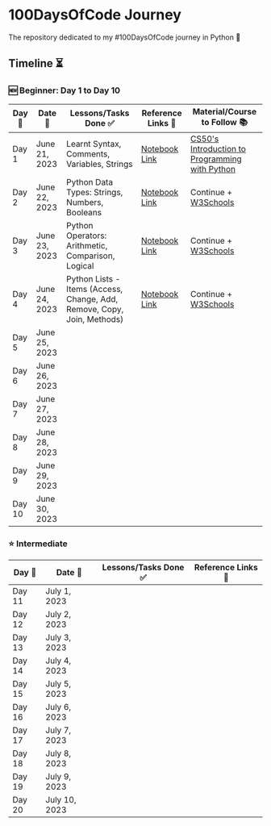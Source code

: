 # 100DaysOfCode Journey
The repository dedicated to my #100DaysOfCode journey in Python 🐍

## Timeline ⏳
### 🆕 Beginner: Day 1 to Day 10

|**Day 📌**|**Date 📆**|**Lessons/Tasks Done ✅**|**Reference Links 🔗**|**Material/Course to Follow 📚**|
|------|-----------------|--------------------|---------------------|---------------------|
|Day 1|June 21, 2023|Learnt Syntax, Comments, Variables, Strings|[Notebook Link](https://github.com/sazidthe1/100DaysOfCode/blob/main/Day1.py)|[CS50's Introduction to Programming with Python](https://www.edx.org/course/cs50s-introduction-to-programming-with-python)|
|Day 2|June 22, 2023|Python Data Types: Strings, Numbers, Booleans|[Notebook Link](https://github.com/sazidthe1/100DaysOfCode/blob/main/Day2.ipynb)|Continue + [W3Schools](https://www.w3schools.com/python/python_datatypes.asp)|
|Day 3|June 23, 2023|Python Operators: Arithmetic, Comparison, Logical|[Notebook Link](https://github.com/sazidthe1/100DaysOfCode/blob/main/Day3.ipynb)|Continue + [W3Schools](https://www.w3schools.com/python/python_operators.asp)|
|Day 4|June 24, 2023|Python Lists - Items (Access, Change, Add, Remove, Copy, Join, Methods)|[Notebook Link](https://github.com/sazidthe1/100DaysOfCode/blob/main/Day4.ipynb)|Continue + [W3Schools](https://www.w3schools.com/python/python_lists.asp)|
|Day 5|June 25, 2023| ||
|Day 6|June 26, 2023| ||
|Day 7|June 27, 2023| ||
|Day 8|June 28, 2023| ||
|Day 9|June 29, 2023|||
|Day 10|June 30, 2023|||

### ⭐️ Intermediate 

|**Day 📌**|**Date 📆**|**Lessons/Tasks Done ✅**|**Reference Links 🔗**|
|------|-----------------|--------------------|---------------------|
|Day 11|July 1, 2023|||
|Day 12|July 2, 2023| ||
|Day 13|July 3, 2023| ||
|Day 14|July 4, 2023| ||
|Day 15|July 5, 2023| ||
|Day 16|July 6, 2023|||
|Day 17|July 7, 2023| ||
|Day 18|July 8, 2023| ||
|Day 19|July 9, 2023| ||
|Day 20|July 10, 2023| ||
